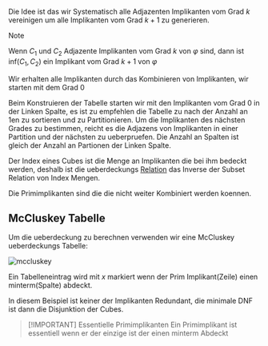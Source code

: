 
Die Idee ist das wir Systematisch alle Adjazenten Implikanten vom Grad $k$ vereinigen um alle Implikanten vom Grad $k+1$ zu generieren.

>[!NOTE]
> Wenn $C_1$ und $C_2$ Adjazente Implikanten vom Grad $k$ von $\varphi$ sind, dann ist $\text{inf}(C_1, C_2)$ ein Implikant vom Grad $k+1$ von $\varphi$

Wir erhalten alle Implikanten durch das Kombinieren von Implikanten, wir starten mit dem Grad $0$

Beim Konstruieren der Tabelle starten wir mit den Implikanten vom Grad $0$ in der Linken Spalte, es ist zu empfehlen die Tabelle zu nach der Anzahl an $1$en  zu sortieren und zu Partitionieren. Um die Implikanten des nächsten Grades zu bestimmen, reicht es die Adjazens von Implikanten in einer Partition und der nächsten zu ueberpruefen. Die Anzahl an Spalten ist gleich der Anzahl an Partionen der Linken Spalte.

Der Index eines Cubes ist die Menge an Implikanten die bei ihm bedeckt werden, deshalb ist die ueberdeckungs [Relation](Relation.md) das Inverse der Subset Relation von Index Mengen.

Die Primimplikanten sind die die nicht weiter Kombiniert werden koennen.

## McCluskey Tabelle

Um die ueberdeckung zu berechnen verwenden wir eine McCluskey ueberdeckungs Tabelle:

![mccluskey](mccluskey.png)

Ein Tabelleneintrag wird mit $x$ markiert wenn der Prim Implikant(Zeile) einen minterm(Spalte) abdeckt.

In diesem Beispiel ist keiner der Implikanten Redundant, die minimale DNF ist dann die Disjunktion der Cubes.

> [!IMPORTANT] Essentielle Primimplikanten
> Ein Primimplikant ist essentiell wenn er der einzige ist der einen minterm Abdeckt

